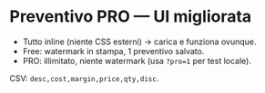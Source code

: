 # Preventivo PRO — UI migliorata

- Tutto inline (niente CSS esterni) → carica e funziona ovunque.
- Free: watermark in stampa, 1 preventivo salvato.
- PRO: illimitato, niente watermark (usa `?pro=1` per test locale).

CSV: `desc,cost,margin,price,qty,disc`.
